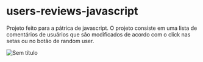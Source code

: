 # users-reviews-javascript
Projeto feito para a pátrica de javascript. O projeto consiste em uma lista de comentários de usuários que são modificados de acordo com o click nas setas ou no botão de random user.

![Sem título](https://user-images.githubusercontent.com/6682086/153735715-7cdd4090-1708-4c0e-b817-15ba0f563f00.png)
